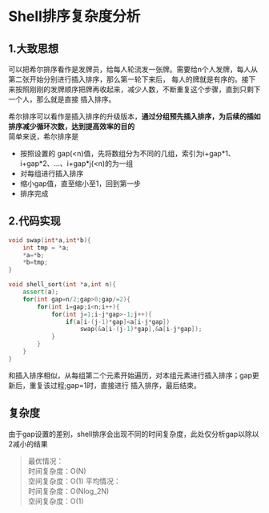 # Shell排序复杂度分析  
## 1.大致思想
可以把希尔排序看作是发牌员，给每人轮流发一张牌。需要给n个人发牌，每人从第二张开始分别进行插入排序，那么第一轮下来后，
每人的牌就是有序的。接下来按照刚刚的发牌顺序把牌再收起来，减少人数，不断重复这个步骤，直到只剩下一个人，那么就是直接
插入排序。

希尔排序可以看作是插入排序的升级版本，**通过分组预先插入排序，为后续的插如排序减少循环次数，达到提高效率的目的**  
简单来说，希尔排序是
- 按照设置的 gap(\<n)值，先将数组分为不同的几组，索引为i+gap\*1、i+gap\*2、...、i+gap*j(<n)的为一组
- 对每组进行插入排序
- 缩小gap值，直至缩小至1，回到第一步
- 排序完成
## 2.代码实现
```c++
void swap(int*a,int*b){
    int tmp = *a;
    *a=*b;
    *b=tmp;
}

void shell_sort(int *a,int n){
    assert(a);
    for(int gap=n/2;gap>0;gap/=2){
        for(int i=gap;i<n;i++){
            for(int j=1;i-j*gap>-1;j++){
                if(a[i-(j-1)*gap]<a[i-j*gap])
                    swap(&a[i-(j-1)*gap],&a[i-j*gap]);
            }
        }
    }
}
```
和插入排序相似，从每组第二个元素开始遍历，对本组元素进行插入排序；gap更新后，重复该过程;gap=1时，直接进行
插入排序，最后结束。
## 复杂度
由于gap设置的差别，shell排序会出现不同的时间复杂度，此处仅分析gap以除以2减小的结果

> 最优情况：  
> 时间复杂度：O(N)  
> 空间复杂度：O(1)
> 平均情况：  
> 时间复杂度：O(Nlog_2N)  
> 空间复杂度：O(1)


